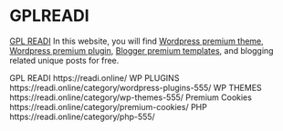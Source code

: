 # GPLREADI
<p><a href="https://readi.online/" data-type="URL" data-id="https://readi.online/">GPL READI</a> In this website, you will find <a href="https://readi.online/category/wp-themes-555/" data-type="URL" data-id="https://readi.online/category/wp-themes-555/">Wordpress premium theme</a>, <a href="https://readi.online/category/wordpress-plugins-555/" data-type="URL" data-id="https://readi.online/category/wordpress-plugins-555/">Wordpress premium plugin</a>, <a href="https://readi.online/category/Blogger-555/" data-type="URL" data-id="https://readi.online/category/Blogger-555/">Blogger premium templates</a>, and blogging related unique posts for free.</p>
GPL READI
https://readi.online/
WP PLUGINS https://readi.online/category/wordpress-plugins-555/
WP THEMES https://readi.online/category/wp-themes-555/
Premium Cookies https://readi.online/category/premium-cookies/
PHP https://readi.online/category/php-555/
